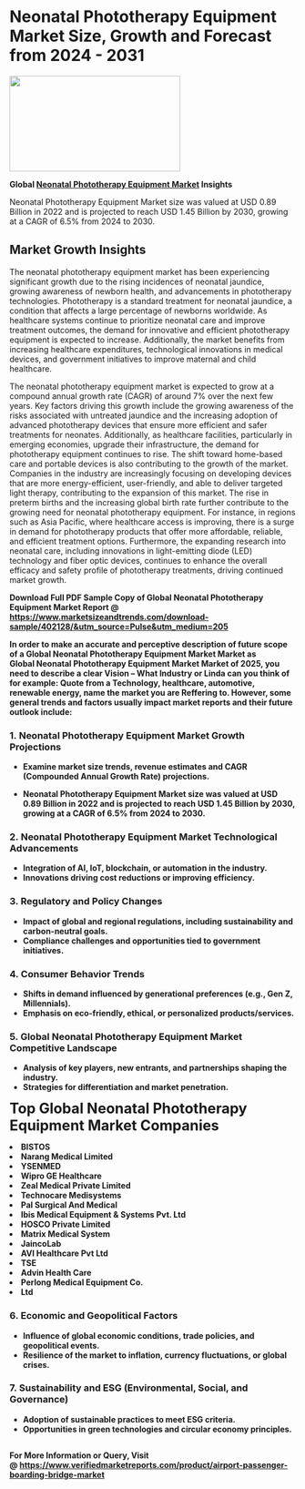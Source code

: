 <H1>Neonatal Phototherapy Equipment Market Size, Growth and Forecast from 2024 - 2031</H1><img class="aligncenter size-medium wp-image-584254" src="https://thirdeyenews.in/wp-content/uploads/2024/09/Global-Market-Research-300x168.jpeg" alt="" width="300" height="168" /><p><strong>Global&nbsp;<a href="https://www.marketsizeandtrends.com/download-sample/402128/&amp;utm_source=Pulse&amp;utm_medium=205">Neonatal Phototherapy Equipment Market</a> Insights</strong></p><p>Neonatal Phototherapy Equipment Market size was valued at USD 0.89 Billion in 2022 and is projected to reach USD 1.45 Billion by 2030, growing at a CAGR of 6.5% from 2024 to 2030.</p><p><h2>Market Growth Insights</h2> <p>The neonatal phototherapy equipment market has been experiencing significant growth due to the rising incidences of neonatal jaundice, growing awareness of newborn health, and advancements in phototherapy technologies. Phototherapy is a standard treatment for neonatal jaundice, a condition that affects a large percentage of newborns worldwide. As healthcare systems continue to prioritize neonatal care and improve treatment outcomes, the demand for innovative and efficient phototherapy equipment is expected to increase. Additionally, the market benefits from increasing healthcare expenditures, technological innovations in medical devices, and government initiatives to improve maternal and child healthcare.</p> <p><strong></strong></p> <p>The neonatal phototherapy equipment market is expected to grow at a compound annual growth rate (CAGR) of around 7% over the next few years. Key factors driving this growth include the growing awareness of the risks associated with untreated jaundice and the increasing adoption of advanced phototherapy devices that ensure more efficient and safer treatments for neonates. Additionally, as healthcare facilities, particularly in emerging economies, upgrade their infrastructure, the demand for phototherapy equipment continues to rise. The shift toward home-based care and portable devices is also contributing to the growth of the market. Companies in the industry are increasingly focusing on developing devices that are more energy-efficient, user-friendly, and able to deliver targeted light therapy, contributing to the expansion of this market. The rise in preterm births and the increasing global birth rate further contribute to the growing need for neonatal phototherapy equipment. For instance, in regions such as Asia Pacific, where healthcare access is improving, there is a surge in demand for phototherapy products that offer more affordable, reliable, and efficient treatment options. Furthermore, the expanding research into neonatal care, including innovations in light-emitting diode (LED) technology and fiber optic devices, continues to enhance the overall efficacy and safety profile of phototherapy treatments, driving continued market growth. <p><strong></p><p><span class=""><strong>Download Full PDF Sample Copy of Global Neonatal Phototherapy Equipment Market Report</strong> @ <a href="https://www.marketsizeandtrends.com/download-sample/402128/&amp;utm_source=Pulse&amp;utm_medium=205" target="_blank">https://www.marketsizeandtrends.com/download-sample/402128/&amp;utm_source=Pulse&amp;utm_medium=205</a></span></p><p>In order to make an accurate and perceptive description of future scope of a Global&nbsp;Neonatal Phototherapy Equipment Market Market as Global&nbsp;Neonatal Phototherapy Equipment Market Market of 2025, you need to describe a clear Vision &ndash; What Industry or Linda can you think of for example: Quote from a Technology, healthcare, automotive, renewable energy, name the market you are Reffering to. However, some general trends and factors usually impact market reports and their future outlook include:</p><h3>1.&nbsp;<strong>Neonatal Phototherapy Equipment Market Growth Projections</strong></h3><ul><li>Examine market size trends, revenue estimates and CAGR (Compounded Annual Growth Rate) projections.</li><li><p>Neonatal Phototherapy Equipment Market size was valued at USD 0.89 Billion in 2022 and is projected to reach USD 1.45 Billion by 2030, growing at a CAGR of 6.5% from 2024 to 2030.</p></li></ul><h3>2.&nbsp;<strong>Neonatal Phototherapy Equipment Market Technological Advancements</strong></h3><ul><li>Integration of AI, IoT, blockchain, or automation in the industry.</li><li>Innovations driving cost reductions or improving efficiency.</li></ul><h3>3.&nbsp;<strong>Regulatory and Policy Changes</strong></h3><ul><li>Impact of global and regional regulations, including sustainability and carbon-neutral goals.</li><li>Compliance challenges and opportunities tied to government initiatives.</li></ul><h3>4.&nbsp;<strong>Consumer Behavior Trends</strong></h3><ul><li>Shifts in demand influenced by generational preferences (e.g., Gen Z, Millennials).</li><li>Emphasis on eco-friendly, ethical, or personalized products/services.</li></ul><h3>5.&nbsp;<strong>Global Neonatal Phototherapy Equipment Market Competitive Landscape</strong></h3><ul><li>Analysis of key players, new entrants, and partnerships shaping the industry.</li><li>Strategies for differentiation and market penetration.</li></ul><p data-pm-slice="1 1 []"><span style="color: inherit; font-family: inherit; font-size: 25px;">Top Global Neonatal Phototherapy Equipment Market Companies</span></p><div class="" data-test-id=""><p><li>BISTOS</li><li> Narang Medical Limited</li><li> YSENMED</li><li> Wipro GE Healthcare</li><li> Zeal Medical Private Limited</li><li> Technocare Medisystems</li><li> Pal Surgical And Medical</li><li> Ibis Medical Equipment & Systems Pvt. Ltd</li><li> HOSCO Private Limited</li><li> Matrix Medical System</li><li> JaincoLab</li><li> AVI Healthcare Pvt Ltd</li><li> TSE</li><li> Advin Health Care</li><li> Perlong Medical Equipment Co.</li><li> Ltd</li></p></div><h3>6.&nbsp;<strong>Economic and Geopolitical Factors</strong></h3><ul><li>Influence of global economic conditions, trade policies, and geopolitical events.</li><li>Resilience of the market to inflation, currency fluctuations, or global crises.</li></ul><h3>7.&nbsp;<strong>Sustainability and ESG (Environmental, Social, and Governance)</strong></h3><ul><li>Adoption of sustainable practices to meet ESG criteria.</li><li>Opportunities in green technologies and circular economy principles.</li></ul><h2><strong style="font-size: 14px;">For More Information or Query, Visit @&nbsp;</strong><a style="background-color: #ffffff; font-size: 14px;" href="https://www.marketsizeandtrends.com/report/neonatal-phototherapy-equipment-market/" target="_blank">https://www.verifiedmarketreports.com/product/airport-passenger-boarding-bridge-market</a></h2>
